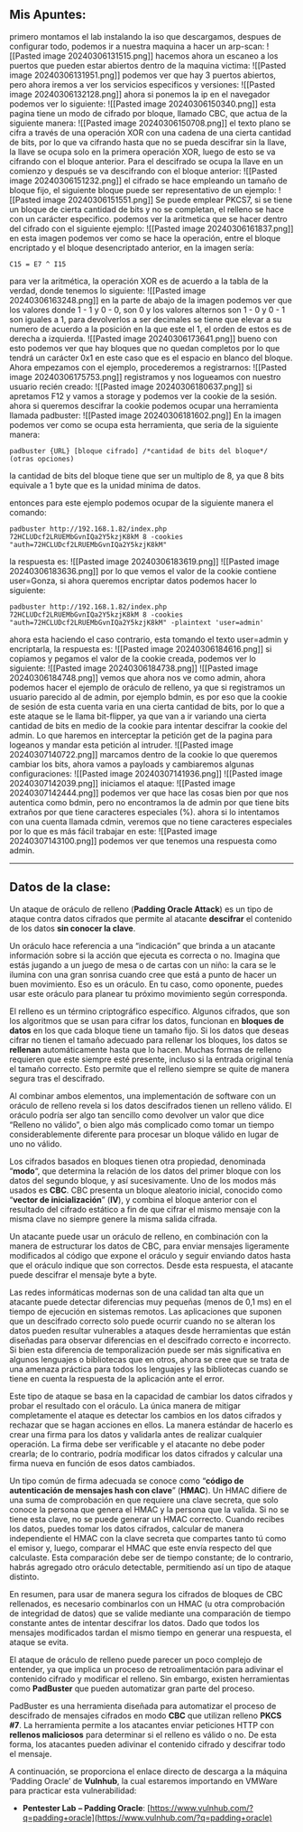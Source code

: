 ## Mis Apuntes: 

primero montamos el lab instalando la iso que descargamos, despues de configurar todo, podemos ir a nuestra maquina a hacer un arp-scan: 
![[Pasted image 20240306131515.png]]
hacemos ahora un escaneo a los puertos que pueden estar abiertos dentro de la maquina victima: 
![[Pasted image 20240306131951.png]]
podemos ver que hay 3 puertos abiertos, pero ahora iremos a ver los servicios especificos y versiones: 
![[Pasted image 20240306132128.png]]
ahora si ponemos la ip en el navegador podemos ver lo siguiente: 
![[Pasted image 20240306150340.png]]
esta pagina tiene un modo de cifrado por  bloque, llamado CBC, que actua de la siguiente manera: 
![[Pasted image 20240306150708.png]]
el texto plano se cifra a través de una operación XOR con una cadena de una cierta cantidad de bits, por lo que va cifrando hasta que no se pueda descifrar sin la llave, la llave se ocupa solo en la primera operación XOR, luego de esto se va cifrando con el bloque anterior.
Para el descifrado se ocupa la llave en un comienzo y después se va descifrando con el bloque anterior: 
![[Pasted image 20240306151232.png]]
el cifrado se hace empleando un tamaño de bloque fijo, el siguiente bloque puede ser representativo de un ejemplo: 
![[Pasted image 20240306151551.png]]
Se puede emplear PKCS7, si se tiene un bloque de cierta cantidad de bits y no se completan, el relleno se hace con un carácter especifico. 
podemos ver la aritmetica que se hacer dentro del cifrado con el siguiente ejemplo: 
![[Pasted image 20240306161837.png]]
en esta imagen podemos ver como se hace la operación, entre el bloque encriptado y el bloque desencriptado anterior, en la imagen sería: 
```
C15 = E7 ^ I15
```
para ver la aritmética, la operación XOR es de acuerdo a la tabla de la verdad, donde tenemos lo siguiente: 
![[Pasted image 20240306163248.png]]
en la parte de abajo de la imagen podemos ver que los valores donde 1 - 1 y 0 - 0, son 0 y los valores alternos son 1 - 0 y 0 - 1 son iguales a 1, para devolverlos a ser decimales se tiene que elevar a su numero de acuerdo a la posición en la que este el 1, el orden de estos es de derecha a izquierda.
![[Pasted image 20240306173641.png]]
bueno con esto podemos ver que hay bloques que no quedan completos por lo que tendrá un carácter 0x1 en este caso que es el espacio en blanco del bloque.
Ahora empezamos con el ejemplo, procederemos a registrarnos: 
![[Pasted image 20240306175753.png]]
registramos y nos logueamos con nuestro usuario recién creado: 
![[Pasted image 20240306180637.png]]
si apretamos F12 y vamos a storage y podemos ver la cookie de la sesión.
ahora si queremos descifrar la cookie podemos ocupar una herramienta llamada padbuster: 
![[Pasted image 20240306181602.png]]
En la imagen podemos ver como se ocupa esta herramienta, que seria de la siguiente manera: 
```
padbuster {URL} [bloque cifrado] /*cantidad de bits del bloque*/ (otras opciones)
```
la cantidad de bits del bloque tiene que ser un multiplo de 8, ya que 8 bits equivale a 1 byte  que es la unidad minima de datos.

entonces para este ejemplo podemos ocupar de la siguiente manera el comando: 
```
padbuster http://192.168.1.82/index.php 72HCLUDcf2LRUEMbGvnIQa2Y5kzjK8kM 8 -cookies "auth=72HCLUDcf2LRUEMbGvnIQa2Y5kzjK8kM"
```
la respuesta es: 
![[Pasted image 20240306183619.png]]
![[Pasted image 20240306183636.png]]
por lo que vemos el valor de la cookie contiene user=Gonza, si ahora queremos encriptar datos podemos hacer lo siguiente: 
```
padbuster http://192.168.1.82/index.php 72HCLUDcf2LRUEMbGvnIQa2Y5kzjK8kM 8 -cookies "auth=72HCLUDcf2LRUEMbGvnIQa2Y5kzjK8kM" -plaintext 'user=admin'

```
ahora esta haciendo el caso contrario, esta tomando el texto user=admin y encriptarla, la respuesta es: 
![[Pasted image 20240306184616.png]]
si copiamos y pegamos el valor de la cookie creada, podemos ver lo siguiente: 
![[Pasted image 20240306184738.png]]
![[Pasted image 20240306184748.png]]
vemos que ahora nos ve como admin, ahora podemos hacer el ejemplo de oráculo de relleno, ya que si registramos un usuario parecido al de admin, por ejemplo bdmin, es por eso que la cookie de sesión de esta cuenta varia en una cierta cantidad de bits, por lo que a este ataque se le llama bit-flipper, ya que van a ir variando una cierta cantidad de bits en medio de la cookie para intentar descifrar la cookie del admin.
Lo que haremos en interceptar la petición get de la pagina para logeanos y mandar esta petición al intruder.
![[Pasted image 20240307140722.png]]
marcamos dentro de la cookie lo que queremos cambiar los bits, ahora vamos a payloads y cambiaremos algunas configuraciones: 
![[Pasted image 20240307141936.png]]
![[Pasted image 20240307142039.png]]
iniciamos el ataque: 
![[Pasted image 20240307142444.png]]
podemos ver que hace las cosas bien por que nos autentica como bdmin, pero no encontramos la de admin por que tiene bits extraños por que tiene caracteres especiales (%).
ahora si lo intentamos con una cuenta llamada cdmin, veremos que no tiene caracteres especiales por lo que es más fácil trabajar en este: 
![[Pasted image 20240307143100.png]]
podemos ver que tenemos una respuesta como admin.

------
## Datos de la clase: 

Un ataque de oráculo de relleno (**Padding Oracle Attack**) es un tipo de ataque contra datos cifrados que permite al atacante **descifrar** el contenido de los datos **sin conocer la clave**.

Un oráculo hace referencia a una “indicación” que brinda a un atacante información sobre si la acción que ejecuta es correcta o no. Imagina que estás jugando a un juego de mesa o de cartas con un niño: la cara se le ilumina con una gran sonrisa cuando cree que está a punto de hacer un buen movimiento. Eso es un oráculo. En tu caso, como oponente, puedes usar este oráculo para planear tu próximo movimiento según corresponda.

El relleno es un término criptográfico específico. Algunos cifrados, que son los algoritmos que se usan para cifrar los datos, funcionan en **bloques de datos** en los que cada bloque tiene un tamaño fijo. Si los datos que deseas cifrar no tienen el tamaño adecuado para rellenar los bloques, los datos se **rellenan** automáticamente hasta que lo hacen. Muchas formas de relleno requieren que este siempre esté presente, incluso si la entrada original tenía el tamaño correcto. Esto permite que el relleno siempre se quite de manera segura tras el descifrado.

Al combinar ambos elementos, una implementación de software con un oráculo de relleno revela si los datos descifrados tienen un relleno válido. El oráculo podría ser algo tan sencillo como devolver un valor que dice “Relleno no válido”, o bien algo más complicado como tomar un tiempo considerablemente diferente para procesar un bloque válido en lugar de uno no válido.

Los cifrados basados en bloques tienen otra propiedad, denominada “**modo**“, que determina la relación de los datos del primer bloque con los datos del segundo bloque, y así sucesivamente. Uno de los modos más usados es **CBC**. CBC presenta un bloque aleatorio inicial, conocido como “**vector de inicialización**” (**IV**), y combina el bloque anterior con el resultado del cifrado estático a fin de que cifrar el mismo mensaje con la misma clave no siempre genere la misma salida cifrada.

Un atacante puede usar un oráculo de relleno, en combinación con la manera de estructurar los datos de CBC, para enviar mensajes ligeramente modificados al código que expone el oráculo y seguir enviando datos hasta que el oráculo indique que son correctos. Desde esta respuesta, el atacante puede descifrar el mensaje byte a byte.

Las redes informáticas modernas son de una calidad tan alta que un atacante puede detectar diferencias muy pequeñas (menos de 0,1 ms) en el tiempo de ejecución en sistemas remotos. Las aplicaciones que suponen que un descifrado correcto solo puede ocurrir cuando no se alteran los datos pueden resultar vulnerables a ataques desde herramientas que están diseñadas para observar diferencias en el descifrado correcto e incorrecto. Si bien esta diferencia de temporalización puede ser más significativa en algunos lenguajes o bibliotecas que en otros, ahora se cree que se trata de una amenaza práctica para todos los lenguajes y las bibliotecas cuando se tiene en cuenta la respuesta de la aplicación ante el error.

Este tipo de ataque se basa en la capacidad de cambiar los datos cifrados y probar el resultado con el oráculo. La única manera de mitigar completamente el ataque es detectar los cambios en los datos cifrados y rechazar que se hagan acciones en ellos. La manera estándar de hacerlo es crear una firma para los datos y validarla antes de realizar cualquier operación. La firma debe ser verificable y el atacante no debe poder crearla; de lo contrario, podría modificar los datos cifrados y calcular una firma nueva en función de esos datos cambiados.

Un tipo común de firma adecuada se conoce como “**código de autenticación de mensajes hash con clave**” (**HMAC**). Un HMAC difiere de una suma de comprobación en que requiere una clave secreta, que solo conoce la persona que genera el HMAC y la persona que la valida. Si no se tiene esta clave, no se puede generar un HMAC correcto. Cuando recibes los datos, puedes tomar los datos cifrados, calcular de manera independiente el HMAC con la clave secreta que compartes tanto tú como el emisor y, luego, comparar el HMAC que este envía respecto del que calculaste. Esta comparación debe ser de tiempo constante; de lo contrario, habrás agregado otro oráculo detectable, permitiendo así un tipo de ataque distinto.

En resumen, para usar de manera segura los cifrados de bloques de CBC rellenados, es necesario combinarlos con un HMAC (u otra comprobación de integridad de datos) que se valide mediante una comparación de tiempo constante antes de intentar descifrar los datos. Dado que todos los mensajes modificados tardan el mismo tiempo en generar una respuesta, el ataque se evita.

El ataque de oráculo de relleno puede parecer un poco complejo de entender, ya que implica un proceso de retroalimentación para adivinar el contenido cifrado y modificar el relleno. Sin embargo, existen herramientas como **PadBuster** que pueden automatizar gran parte del proceso.

PadBuster es una herramienta diseñada para automatizar el proceso de descifrado de mensajes cifrados en modo **CBC** que utilizan relleno **PKCS #7**. La herramienta permite a los atacantes enviar peticiones HTTP con **rellenos maliciosos** para determinar si el relleno es válido o no. De esta forma, los atacantes pueden adivinar el contenido cifrado y descifrar todo el mensaje.

A continuación, se proporciona el enlace directo de descarga a la máquina ‘Padding Oracle’ de **Vulnhub**, la cual estaremos importando en VMWare para practicar esta vulnerabilidad:

- **Pentester Lab** **– Padding Oracle**: [https://www.vulnhub.com/?q=padding+oracle](https://www.vulnhub.com/?q=padding+oracle)